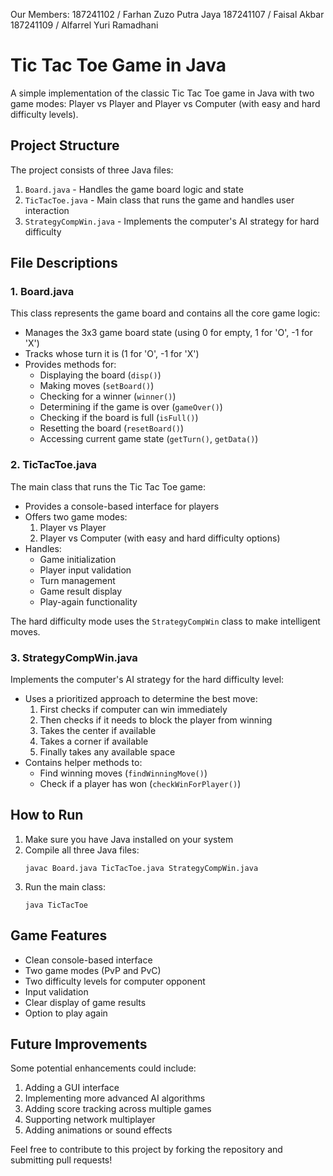 Our Members:
187241102 / Farhan Zuzo Putra Jaya
187241107 / Faisal Akbar
187241109 / Alfarrel Yuri Ramadhani

# Tic Tac Toe Game in Java

A simple implementation of the classic Tic Tac Toe game in Java with two game modes: Player vs Player and Player vs Computer (with easy and hard difficulty levels).

## Project Structure

The project consists of three Java files:

1. `Board.java` - Handles the game board logic and state
2. `TicTacToe.java` - Main class that runs the game and handles user interaction
3. `StrategyCompWin.java` - Implements the computer's AI strategy for hard difficulty

## File Descriptions

### 1. Board.java

This class represents the game board and contains all the core game logic:

- Manages the 3x3 game board state (using 0 for empty, 1 for 'O', -1 for 'X')
- Tracks whose turn it is (1 for 'O', -1 for 'X')
- Provides methods for:
  - Displaying the board (`disp()`)
  - Making moves (`setBoard()`)
  - Checking for a winner (`winner()`)
  - Determining if the game is over (`gameOver()`)
  - Checking if the board is full (`isFull()`)
  - Resetting the board (`resetBoard()`)
  - Accessing current game state (`getTurn()`, `getData()`)

### 2. TicTacToe.java

The main class that runs the Tic Tac Toe game:

- Provides a console-based interface for players
- Offers two game modes:
  1. Player vs Player
  2. Player vs Computer (with easy and hard difficulty options)
- Handles:
  - Game initialization
  - Player input validation
  - Turn management
  - Game result display
  - Play-again functionality

The hard difficulty mode uses the `StrategyCompWin` class to make intelligent moves.

### 3. StrategyCompWin.java

Implements the computer's AI strategy for the hard difficulty level:

- Uses a prioritized approach to determine the best move:
  1. First checks if computer can win immediately
  2. Then checks if it needs to block the player from winning
  3. Takes the center if available
  4. Takes a corner if available
  5. Finally takes any available space
- Contains helper methods to:
  - Find winning moves (`findWinningMove()`)
  - Check if a player has won (`checkWinForPlayer()`)

## How to Run

1. Make sure you have Java installed on your system
2. Compile all three Java files:
   ```
   javac Board.java TicTacToe.java StrategyCompWin.java
   ```
3. Run the main class:
   ```
   java TicTacToe
   ```

## Game Features

- Clean console-based interface
- Two game modes (PvP and PvC)
- Two difficulty levels for computer opponent
- Input validation
- Clear display of game results
- Option to play again

## Future Improvements

Some potential enhancements could include:

1. Adding a GUI interface
2. Implementing more advanced AI algorithms
3. Adding score tracking across multiple games
4. Supporting network multiplayer
5. Adding animations or sound effects

Feel free to contribute to this project by forking the repository and submitting pull requests!
